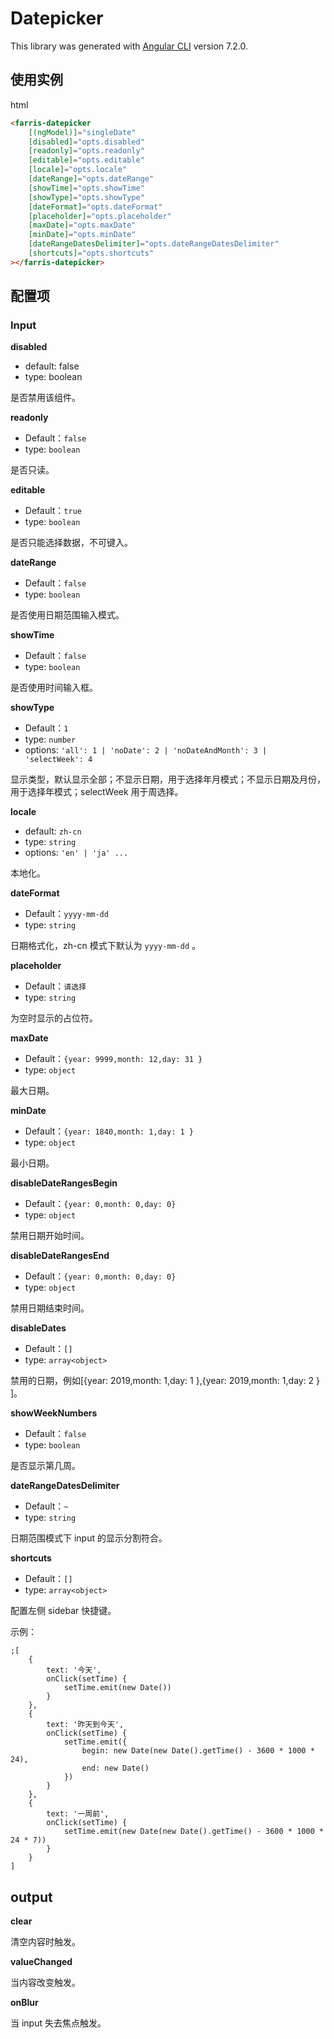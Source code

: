 # Datepicker

This library was generated with [Angular CLI](https://github.com/angular/angular-cli) version 7.2.0.

## 使用实例

html

```html
<farris-datepicker
    [(ngModel)]="singleDate"
    [disabled]="opts.disabled"
    [readonly]="opts.readonly"
    [editable]="opts.editable"
    [locale]="opts.locale"
    [dateRange]="opts.dateRange"
    [showTime]="opts.showTime"
    [showType]="opts.showType"
    [dateFormat]="opts.dateFormat"
    [placeholder]="opts.placeholder"
    [maxDate]="opts.maxDate"
    [minDate]="opts.minDate"
    [dateRangeDatesDelimiter]="opts.dateRangeDatesDelimiter"
    [shortcuts]="opts.shortcuts"
></farris-datepicker>
```

## 配置项

### Input

**disabled**

-   default: false
-   type: boolean

是否禁用该组件。

**readonly**

-   Default：`false`
-   type: `boolean`

是否只读。

**editable**

-   Default：`true`
-   type: `boolean`

是否只能选择数据，不可键入。

**dateRange**

-   Default：`false`
-   type: `boolean`

是否使用日期范围输入模式。

**showTime**

-   Default：`false`
-   type: `boolean`

是否使用时间输入框。

**showType**

-   Default：`1`
-   type: `number`
-   options: `'all': 1 | 'noDate': 2 | 'noDateAndMonth': 3 | 'selectWeek': 4`

显示类型，默认显示全部；不显示日期，用于选择年月模式；不显示日期及月份，用于选择年模式；selectWeek 用于周选择。

**locale**

-   default: `zh-cn`
-   type: `string`
-   options: `'en' | 'ja' ...`

本地化。

**dateFormat**

-   Default：`yyyy-mm-dd`
-   type: `string`

日期格式化，zh-cn 模式下默认为 `yyyy-mm-dd` 。

**placeholder**

-   Default：`请选择`
-   type: `string`

为空时显示的占位符。

**maxDate**

-   Default：`{year: 9999,month: 12,day: 31 }`
-   type: `object`

最大日期。

**minDate**

-   Default：`{year: 1840,month: 1,day: 1 }`
-   type: `object`

最小日期。

**disableDateRangesBegin**

-   Default：`{year: 0,month: 0,day: 0}`
-   type: `object`

禁用日期开始时间。

**disableDateRangesEnd**

-   Default：`{year: 0,month: 0,day: 0}`
-   type: `object`

禁用日期结束时间。

**disableDates**

-   Default：`[]`
-   type: `array<object>`

禁用的日期，例如[{year: 2019,month: 1,day: 1 },{year: 2019,month: 1,day: 2 } ]。

**showWeekNumbers**

-   Default：`false`
-   type: `boolean`

是否显示第几周。

**dateRangeDatesDelimiter**

-   Default：`~`
-   type: `string`

日期范围模式下 input 的显示分割符合。

**shortcuts**

-   Default：`[]`
-   type: `array<object>`

配置左侧 sidebar 快捷键。

示例：

```tsx
;[
    {
        text: '今天',
        onClick(setTime) {
            setTime.emit(new Date())
        }
    },
    {
        text: '昨天到今天',
        onClick(setTime) {
            setTime.emit({
                begin: new Date(new Date().getTime() - 3600 * 1000 * 24),
                end: new Date()
            })
        }
    },
    {
        text: '一周前',
        onClick(setTime) {
            setTime.emit(new Date(new Date().getTime() - 3600 * 1000 * 24 * 7))
        }
    }
]
```

## output

**clear**

清空内容时触发。

**valueChanged**

当内容改变触发。

**onBlur**

当 input 失去焦点触发。
